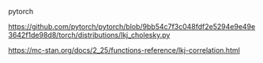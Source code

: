 


pytorch 

https://github.com/pytorch/pytorch/blob/9bb54c7f3c048fdf2e5294e9e49e3642f1de98d8/torch/distributions/lkj_cholesky.py


https://mc-stan.org/docs/2_25/functions-reference/lkj-correlation.html